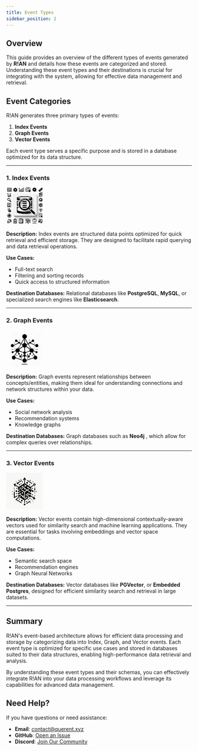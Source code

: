 ```yaml
---
title: Event Types
sidebar_position: 2
---
```


## Overview

This guide provides an overview of the different types of events generated by **R!AN** and details how these events are categorized and stored. Understanding these event types and their destinations is crucial for integrating with the system, allowing for effective data management and retrieval.

## Event Categories

R!AN generates three primary types of events:

1. **Index Events**
2. **Graph Events**
3. **Vector Events**

Each event type serves a specific purpose and is stored in a database optimized for its data structure.

---

### **1. Index Events**

![Index Event](../assets/events/index.webp)

**Description:** Index events are structured data points optimized for quick retrieval and efficient storage. They are designed to facilitate rapid querying and data retrieval operations.

**Use Cases:**

- Full-text search
- Filtering and sorting records
- Quick access to structured information

**Destination Databases:** Relational databases like **PostgreSQL**, **MySQL**, or specialized search engines like **Elasticsearch**.

---

### **2. Graph Events**

![Graph Event](../assets/events/graph.webp)

**Description:** Graph events represent relationships between concepts/entities, making them ideal for understanding connections and network structures within your data.

**Use Cases:**

- Social network analysis
- Recommendation systems
- Knowledge graphs

**Destination Databases:** Graph databases such as **Neo4j** , which allow for complex queries over relationships.

---

### **3. Vector Events**

![Vector Event](../assets/events/vector.webp)

**Description:** Vector events contain high-dimensional contextually-aware vectors used for similarity search and machine learning applications. They are essential for tasks involving embeddings and vector space computations.

**Use Cases:**

- Semantic search space
- Recommendation engines
- Graph Neural Networks

**Destination Databases:** Vector databases like **PGVector**, or **Embedded Postgres**, designed for efficient similarity search and retrieval in large datasets.

---

## Summary

R!AN's event-based architecture allows for efficient data processing and storage by categorizing data into Index, Graph, and Vector events. Each event type is optimized for specific use cases and stored in databases suited to their data structures, enabling high-performance data retrieval and analysis.

By understanding these event types and their schemas, you can effectively integrate R!AN into your data processing workflows and leverage its capabilities for advanced data management.

## Need Help?

If you have questions or need assistance:

- **Email**: [contact@querent.xyz](mailto:contact@querent.xyz)
- **GitHub**: [Open an Issue](https://github.com/Querent-ai/support/issues)
- **Discord**: [Join Our Community](https://discord.gg/3fVAVmZXyh)


